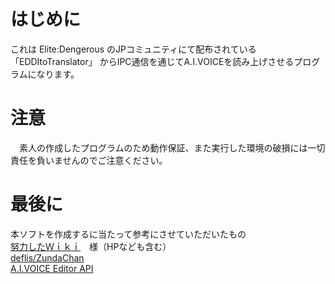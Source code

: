 # はじめに
 これは Elite:Dengerous のJPコミュニティにて配布されている 「EDDItoTranslator」 からIPC通信を通じてA.I.VOICEを読み上げさせるプログラムになります。

# 注意
　素人の作成したプログラムのため動作保証、また実行した環境の破損には一切責任を負いませんのでご注意ください。

# 最後に
 本ソフトを作成するに当たって参考にさせていただいたもの  
 [努力したＷｉｋｉ](https://twitter.com/k896951)　様（HPなども含む）  
 [deflis/ZundaChan](https://github.com/deflis/ZundaChan)  
 [A.I.VOICE Editor API](https://aivoice.jp/manual/editor/api.html)  
